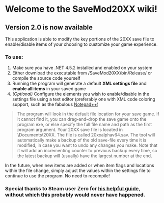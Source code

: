 # Welcome to the SaveMod20XX wiki!
## Version 2.0 is now available

This application is able to modify the key portions of the 20XX save file to enable/disable items of your choosing to customize your game experience.

### To use:
1. Make sure you have .NET 4.5.2 installed and enabled on your system
2. Either download the executable from /SaveMod20XX/bin/Release/ or compile the source code yourself
3. Running the program will generate a default **XML settings file** and **enable all items** in your saved game
4. _(Optional)_ Configure the elements you wish to enable/disable in the settings file using a text editor
   (preferably one with XML code coloring support, such as the fabulous [Notepad++](https://notepad-plus-plus.org/))
> The program will look in the default file location for your save game. If it cannot find it, you can drag-and-drop the save game onto the program exe, or else specify the full file name and path as the first program argument.
> Your 20XX save file is located in \Documents\20XX\. The file is called 20xxalphav64.sav. The tool will automatically make a backup of the old save-file every time it is modified, in case you want to undo any changes you make. Note that it will add an incrementing counter to previous backup every time, so the latest backup will (usually) have the largest number at the end.


In the future, when new items are added or when item flags and locations within the file change, simply adjust the values within the settings file to continue to use the program. No need to recompile!


### Special thanks to Steam user Zero for [his helpful guide](http://steamcommunity.com/sharedfiles/filedetails/?id=776854746), without which this probably would never have happened.
